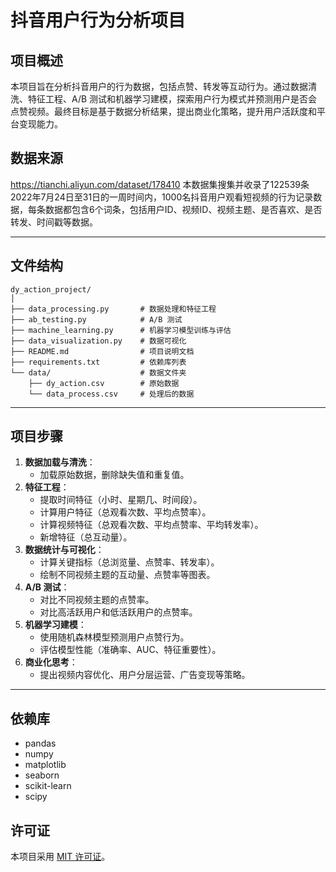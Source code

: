 # **抖音用户行为分析项目**

## **项目概述**
本项目旨在分析抖音用户的行为数据，包括点赞、转发等互动行为。通过数据清洗、特征工程、A/B 测试和机器学习建模，探索用户行为模式并预测用户是否会点赞视频。最终目标是基于数据分析结果，提出商业化策略，提升用户活跃度和平台变现能力。

## **数据来源**
https://tianchi.aliyun.com/dataset/178410
本数据集搜集并收录了122539条2022年7月24日至31日的一周时间内，1000名抖音用户观看短视频的行为记录数据，每条数据都包含6个词条，包括用户ID、视频ID、视频主题、是否喜欢、是否转发、时间戳等数据。

---

## **文件结构**
```
dy_action_project/
│
├── data_processing.py       # 数据处理和特征工程
├── ab_testing.py            # A/B 测试
├── machine_learning.py      # 机器学习模型训练与评估
├── data_visualization.py    # 数据可视化
├── README.md                # 项目说明文档
├── requirements.txt         # 依赖库列表
└── data/                    # 数据文件夹
    ├── dy_action.csv        # 原始数据
    └── data_process.csv     # 处理后的数据
```

---

## **项目步骤**
1. **数据加载与清洗**：
   - 加载原始数据，删除缺失值和重复值。
2. **特征工程**：
   - 提取时间特征（小时、星期几、时间段）。
   - 计算用户特征（总观看次数、平均点赞率）。
   - 计算视频特征（总观看次数、平均点赞率、平均转发率）。
   - 新增特征（总互动量）。
3. **数据统计与可视化**：
   - 计算关键指标（总浏览量、点赞率、转发率）。
   - 绘制不同视频主题的互动量、点赞率等图表。
4. **A/B 测试**：
   - 对比不同视频主题的点赞率。
   - 对比高活跃用户和低活跃用户的点赞率。
5. **机器学习建模**：
   - 使用随机森林模型预测用户点赞行为。
   - 评估模型性能（准确率、AUC、特征重要性）。
6. **商业化思考**：
   - 提出视频内容优化、用户分层运营、广告变现等策略。

---


## **依赖库**
- pandas
- numpy
- matplotlib
- seaborn
- scikit-learn
- scipy



## **许可证**
本项目采用 [MIT 许可证](LICENSE)。

